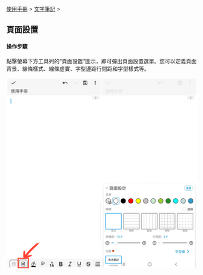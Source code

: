 [使用手冊](/dragonnest/drawnote/manual/zh-tw) > [文字筆記](/dragonnest/drawnote/manual/zh-tw/text_note) >

頁面設置
---
#### 操作步驟

點擊螢幕下方工具列的“頁面設置”圖示，即可彈出頁面設置選單。您可以定義頁面背景、線條樣式、線條虛實、字型邊距行間距和字型樣式等。

![](imgs/page_settings1.png)